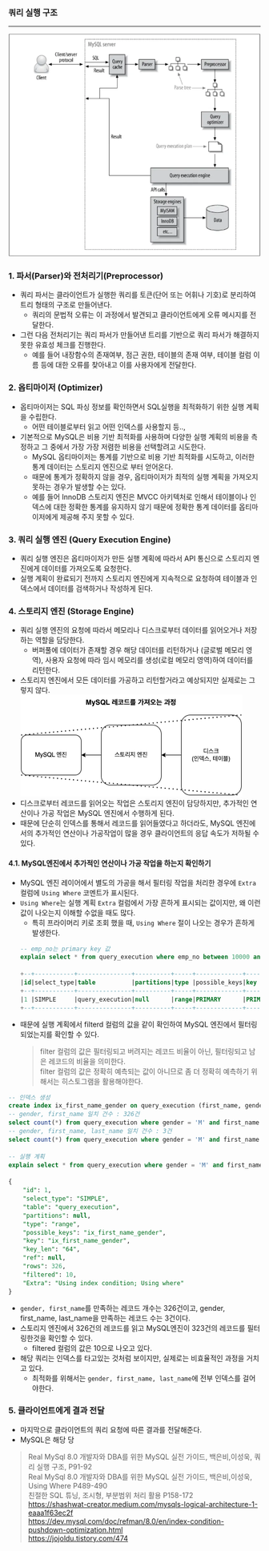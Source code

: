 
### 쿼리 실행 구조

---

![](./img/query_execution_structure.png)

### 1. 파서(Parser)와 전처리기(Preprocessor)

- 쿼리 파서는 클라이언트가 실행한 쿼리를 토큰(단어 또는 어휘나 기호)로 분리하여 트리 형태의 구조로 만들어낸다.
  - 쿼리의 문법적 오류는 이 과정에서 발견되고 클라이언트에게 오류 메시지를 전달한다.
- 그런 다음 전처리기는 쿼리 파서가 만들어낸 트리를 기반으로 쿼리 파서가 해결하지 못한 유효성 체크를 진행한다.
  - 예를 들어 내장함수의 존재여부, 점근 권한, 테이블의 존재 여부, 테이블 컬럼 이름 등에 대한 오류를 찾아내고 이를 사용자에게 전달한다.

### 2. 옵티마이저 (Optimizer)
- 옵티마이저는 SQL 파싱 정보를 확인하면서 SQL실행을 최적화하기 위한 실행 계획을 수립한다.
  - 어떤 테이블로부터 읽고 어떤 인덱스를 사용할지 등.., 
- 기본적으로 MySQL은 비용 기반 최적화를 사용하며 다양한 실행 계획의 비용을 측정하고 그 중에서 가장 가장 저렴한 비용을 선택할려고 시도한다.
  - MySQL 옵티마이저는 통계를 기반으로 비용 기반 최적화를 시도하고, 이러한 통계 데이터는 스토리지 엔진으로 부터 얻어온다.
  - 때문에 통계가 정확하지 않을 경우, 옵티마이저가 최적의 실행 계획을 가져오지 못하는 경우가 발생할 수는 있다.
  - 예를 들어 InnoDB 스토리지 엔진은 MVCC 아키텍처로 인해서 테이블이나 인덱스에 대한 정확한 통계를 유지하지 않기 때문에 정확한 통계 데이터를 옵티마이저에게 제공해 주지 못할 수 있다.

### 3. 쿼리 실행 엔진 (Query Execution Engine)
- 쿼리 실행 엔진은 옵티마이저가 만든 실행 계획에 따라서 API 통신으로 스토리지 엔진에게 데이터를 가져오도록 요청한다.
- 실행 계획이 완료되기 전까지 스토리지 엔진에게 지속적으로 요청하여 테이블과 인덱스에서 데이터를 검색하거나 작성하게 된다.

### 4. 스토리지 엔진 (Storage Engine)
- 쿼리 실행 엔진의 요청에 따라서 메모리나 디스크로부터 데이터를 읽어오거나 저장하는 역할을 담당한다.
  - 버퍼풀에 데이터가 존재할 경우 해당 데이터를 리턴하거나 (글로벌 메모리 영역), 사용자 요청에 따라 임시 메모리를 생성(로컬 메모리 영역)하여 데이터를 리턴한다.
- 스토리지 엔진에서 모든 데이터를 가공하고 리턴할거라고 예상되지만 실제로는 그렇지 않다.
![](./img/query_execution_select.png)
- 디스크로부터 레코드를 읽어오는 작업은 스토리지 엔진이 담당하지만, 추가적인 연산이나 가공 작업은 MySQL 엔진에서 수행하게 된다.
- 때문에 단순히 인덱스를 통해서 레코드를 읽어들였다고 하더라도, MySQL 엔진에서의 추가적인 연산이나 가공작업이 많을 경우 클라이언트의 응답 속도가 저하될 수 있다.

#### 4.1. MySQL엔진에서 추가적인 연산이나 가공 작업을 하는지 확인하기 
- MySQL 엔진 레이어에서 별도의 가공을 해서 필터링 작업을 처리한 경우에 `Extra` 컬럼에 `Using Where` 코멘트가 표시된다.
- `Using Where`는 실행 계획 `Extra` 컬럼에서 가장 흔하게 표시되는 값이지만, 왜 이런 값이 나오는지 이해할 수없을 때도 많다.
    - 특히 프라이머리 키로 조회 했을 때, `Using Where` 절이 나오는 경우가 흔하게 발생한다.
    ```sql
    -- emp_no는 primary key 값
    explain select * from query_execution where emp_no between 10000 and 10100;

    +--+-----------+---------------+----------+-----+-------------+-------+-------+----+----+--------+-----------+
    |id|select_type|table          |partitions|type |possible_keys|key    |key_len|ref |rows|filtered|Extra      |
    +--+-----------+---------------+----------+-----+-------------+-------+-------+----+----+--------+-----------+
    |1 |SIMPLE     |query_execution|null      |range|PRIMARY      |PRIMARY|4      |null|100 |100     |Using where|
    +--+-----------+---------------+----------+-----+-------------+-------+-------+----+----+--------+-----------+
    ```
- 때문에 실행 계획에서 filterd 컬럼의 값을 같이 확인하여 MySQL 엔진에서 필터링 되었는지를 확인할 수 있다.
  > filter 컬럼의 값은 필터링되고 버려지는 레코드 비율이 아닌, 필터링되고 남은 레코드의 비율을 의미한다. <br/>
  > filter 컬럼의 값은 정확히 예측되는 값이 아니므로 좀 더 정확히 예측하기 위해서는 히스토그램을 활용해야한다.


```sql
-- 인덱스 생성
create index ix_first_name_gender on query_execution (first_name, gender);
-- gender, first_name 일치 건수 : 326건
select count(*) from query_execution where gender = 'M' and first_name in ('Zvonko', 'Zongyan');
-- gender, first_name, last_name 일치 건수 : 3건
select count(*) from query_execution where gender = 'M' and first_name in ('Zvonko', 'Zongyan') and last_name = 'Spataro';

-- 실행 계획
explain select * from query_execution where gender = 'M' and first_name in ('Zvonko', 'Zongyan') and last_name = 'Spataro';

{
    "id": 1,
    "select_type": "SIMPLE",
    "table": "query_execution",
    "partitions": null,
    "type": "range",
    "possible_keys": "ix_first_name_gender",
    "key": "ix_first_name_gender",
    "key_len": "64",
    "ref": null,
    "rows": 326,
    "filtered": 10,
    "Extra": "Using index condition; Using where"
}
```

- `gender, first_name`를 만족하는 레코드 개수는 326건이고, gender, first_name, last_name을 만족하는 레코드 수는 3건이다.
- 스토리지 엔진에서 326건의 레코드를 읽고 MySQL엔진이 323건의 레코드를 필터링한것을 확인할 수 있다. 
  - filtered 컬럼의 값은 10으로 나오고 있다.
- 해당 쿼리는 인덱스를 타고있는 것처럼 보이지만, 실제로는 비효율적인 과정을 거치고 있다.
  - 최적화를 위해서는 `gender, first_name, last_name`에 전부 인덱스를 걸어야한다.

### 5. 클라이언트에게 결과 전달

- 마지막으로 클라이언트의 쿼리 요청에 따른 결과를 전달해준다.
- MySQL은 해당 당



> Real MySql 8.0 개발자와 DBA를 위한 MySQL 실전 가이드, 백은비,이성욱, 쿼리 실행 구조, P91-92 <br/>
> Real MySql 8.0 개발자와 DBA를 위한 MySQL 실전 가이드, 백은비,이성욱, Using Where P489-490 <br/>
> 친절한 SQL 튜닝, 조시형, 부분범위 처리 활용 P158-172 <br/>
> https://shashwat-creator.medium.com/mysqls-logical-architecture-1-eaaa1f63ec2f <br/>
> https://dev.mysql.com/doc/refman/8.0/en/index-condition-pushdown-optimization.html <br/>
> https://jojoldu.tistory.com/474